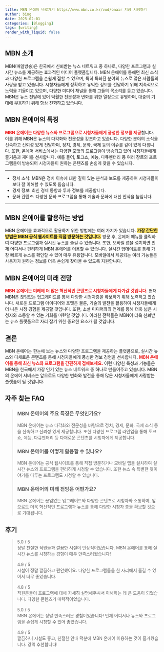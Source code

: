 ```yaml
---
title: MBN 온에어 바로가기 https//www.mbn.co.kr/vod/onair 지금 시청하기
author: bing
date: 2025-02-01
categories: [Blogging]
tags: [writing]
render_with_liquid: false
---
```



<h2 id='MBN_소개'>MBN 소개</h2>

<p>MBN(매일방송)은 한국에서 신뢰받는 뉴스 네트워크 중 하나로, 다양한 프로그램과 실시간 뉴스를 제공하는 효과적인 미디어 플랫폼입니다. MBN 온에어를 통해면 최신 소식과 다양한 프로그램을 손쉽게 접할 수 있으며, 특히 특화된 분야의 뉴스로 많은 사람들의 사랑을 받고 있습니다. 시청자들에게 정확하고 유익한 정보를 전달하기 위해 지속적으로 노력을 기울이고 있으며, 다양한 미디어 채널을 통해 그들의 목소리를 듣고 있습니다. MBN은 뉴스 전달에 있어 탁월한 전문성과 변화를 위한 열정으로 유명하며, 대중의 기대에 부응하기 위해 항상 진화하고 있습니다.</p>

<h2 id='MBN_온에어_특징'>MBN 온에어의 특징</h2>

<p><b><span style="color: #ee2323;">MBN 온에어는 다양한 뉴스와 프로그램으로 시청자들에게 풍성한 정보를 제공</span></b>합니다. 이를 위해 MBN은 뉴스의 다각화와 전문성을 강조하고 있습니다. 다양한 분야의 소식을 신속하고 신뢰성 있게 전달하며, 정치, 경제, 문화, 국제 등의 이슈를 깊이 있게 다룹니다. 또한, 온에어 서비스에서는 다양한 포맷의 프로그램이 방송되고 있어 시청자들에게 즐거움과 재미를 선사합니다. 예를 들어, 토크쇼, 예능, 다큐멘터리 등 여러 장르의 프로그램들이 방송되어 시청자들이 원하는 콘텐츠를 손쉽게 찾을 수 있습니다.</p>

<hr />

<ul>
    <li>정치 소식: MBN은 정치 이슈에 대한 깊이 있는 분석과 보도를 제공하여 시청자들이 보다 잘 이해할 수 있도록 돕습니다.</li>
    <li>경제 정보: 최신 경제 동향과 투자 정보를 제공합니다.</li>
    <li>문화 컨텐츠: 다양한 문화 프로그램을 통해 예술과 문화에 대한 인식을 높입니다.</li>
</ul>

<hr />

<h2 id='MBN_온에어_활용법'>MBN 온에어를 활용하는 방법</h2>

<p>MBN 온에어를 효과적으로 활용하기 위한 방법에는 여러 가지가 있습니다. <b><span style="background-color: #ffe066;">가장 간단한 방법은 MBN 공식 웹사이트를 직접 방문하는 것입니다.</span></b> 방문 후, 온에어 메뉴를 클릭하여 다양한 프로그램과 실시간 뉴스를 즐길 수 있습니다. 또한, 모바일 앱을 설치하면 언제 어디서나 편리하게 MBN 온에어를 이용할 수 있습니다. 실시간 업데이트를 통해 가장 빠르게 뉴스를 확인할 수 있어 매우 유용합니다. 모바일에서 제공되는 여러 기능들은 사용자가 원하는 정보를 더욱 손쉽게 찾아볼 수 있도록 지원합니다.</p>

<h2 id='MBN_온에어의_미래_전망'>MBN 온에어의 미래 전망</h2>

<p><b><span style="color: #ee2323;">MBN 온에어는 미래에 더 많은 혁신적인 콘텐츠로 시청자들에게 다가갈 것입니다.</span></b> 현재 MBN은 끊임없는 업그레이드를 통해 다양한 시청자층을 확보하기 위해 노력하고 있습니다. 새로운 프로그램 아이디어와 포맷은 물론, 기술의 발전을 활용하여 시청자들에게 더 나은 시청 경험을 제공할 것입니다. 또한, 소셜 미디어와의 연계를 통해 더욱 넓은 시청자와 소통할 수 있는 기회를 마련할 것입니다. 이러한 전략들은 MBN이 더욱 신뢰받는 뉴스 플랫폼으로 자리 잡기 위한 중요한 요소가 될 것입니다.</p>

<h2 id='MBN_결론'>결론</h2>

<p>MBN 온에어는 한눈에 보는 뉴스와 다양한 프로그램을 제공하는 플랫폼으로, 실시간 뉴스와 다채로운 콘텐츠를 통해 시청자들에게 풍성한 정보 경험을 선사합니다. <b><span style="color: #ee2323;">MBN 온에어를 통해 최신 뉴스와 프로그램을 간편하게 접해보세요.</span></b> 이런 다양한 특성과 기능들은 MBN을 한국에서 가장 인기 있는 뉴스 네트워크 중 하나로 만들어주고 있습니다. MBN의 온에어 서비스는 앞으로도 다양한 변화와 발전을 통해 많은 시청자들에게 사랑받는 플랫폼이 될 것입니다.</p>


<h2 id='자주_찾는_FAQ'>자주 찾는 FAQ</h2>
<div itemscope="" itemtype="https://schema.org/FAQPage"> 
<blockquote> 
<div itemscope="" itemprop="mainEntity" itemtype="https://schema.org/Question"> 
<h3 itemprop="name">MBN 온에어의 주요 특징은 무엇인가요?</h3> 
<div itemscope="" itemprop="acceptedAnswer" itemtype="https://schema.org/Answer"> 
<span itemprop="text"> 
<p>MBN 온에어는 뉴스 다각화와 전문성을 바탕으로 정치, 경제, 문화, 국제 소식 등을 신속하고 신뢰성 있게 제공합니다. 또한 다양한 프로그램 라인업을 통해 토크쇼, 예능, 다큐멘터리 등 다채로운 콘텐츠를 시청자에게 제공합니다.</p> 
</span> 
</div> 
</div> 

<div itemscope="" itemprop="mainEntity" itemtype="https://schema.org/Question"> 
<h3 itemprop="name">MBN 온에어를 어떻게 활용할 수 있나요?</h3> 
<div itemscope="" itemprop="acceptedAnswer" itemtype="https://schema.org/Answer"> 
<span itemprop="text"> 
<p>MBN 온에어는 공식 웹사이트를 통해 직접 방문하거나 모바일 앱을 설치하여 실시간 뉴스와 프로그램을 편리하게 시청할 수 있습니다. 또한 뉴스 속 특별한 뒷이야기를 다루는 프로그램도 시청할 수 있습니다.</p> 
</span> 
</div> 
</div> 

<div itemscope="" itemprop="mainEntity" itemtype="https://schema.org/Question"> 
<h3 itemprop="name">MBN 온에어의 미래 전망은 어떤가요?</h3> 
<div itemscope="" itemprop="acceptedAnswer" itemtype="https://schema.org/Answer"> 
<span itemprop="text"> 
<p>MBN 온에어는 끊임없는 업그레이드와 다양한 콘텐츠로 시청자와 소통하며, 앞으로도 더욱 혁신적인 프로그램과 뉴스를 통해 다양한 시청자 층을 확보할 것으로 기대됩니다.</p> 
</span> 
</div> 
</div> 

</blockquote> 
</div>
<h2 id='후기'>후기</h2>
<div itemscope itemtype="https://schema.org/Product">
  <blockquote>
  <div itemprop="review" itemscope itemtype="https://schema.org/Review">
      <div itemprop="reviewRating" itemscope itemtype="https://schema.org/Rating"> <span itemprop="ratingValue">5.0</span> / <span itemprop="bestRating">5</span> </div>
      <span itemprop="reviewBody">정말 친절한 직원들과 깔끔한 시설이 인상적이었습니다. MBN 온에어를 통해 실시간 뉴스를 시청하는 경험이 매우 만족스러웠습니다!</span>
  </div>
  <br>
  <div itemprop="review" itemscope itemtype="https://schema.org/Review">
      <div itemprop="reviewRating" itemscope itemtype="https://schema.org/Rating"> <span itemprop="ratingValue">4.9</span> / <span itemprop="bestRating">5</span> </div>
      <span itemprop="reviewBody">시설이 정말 깔끔하고 편안했어요. 다양한 프로그램들을 한 자리에서 즐길 수 있어서 너무 좋았습니다.</span>
  </div>
  <br>
  <div itemprop="review" itemscope itemtype="https://schema.org/Review">
      <div itemprop="reviewRating" itemscope itemtype="https://schema.org/Rating"> <span itemprop="ratingValue">4.8</span> / <span itemprop="bestRating">5</span> </div>
      <span itemprop="reviewBody">직원분들이 프로그램에 대해 자세히 설명해주셔서 이해하는 데 큰 도움이 되었습니다. 다양한 콘텐츠가 매력적이었습니다.</span>
  </div>
  <br>
  <div itemprop="review" itemscope itemtype="https://schema.org/Review">
      <div itemprop="reviewRating" itemscope itemtype="https://schema.org/Rating"> <span itemprop="ratingValue">5.0</span> / <span itemprop="bestRating">5</span> </div>
      <span itemprop="reviewBody">MBN 온에어는 정말 만족스러운 경험이었습니다! 언제 어디서나 뉴스와 프로그램을 손쉽게 시청할 수 있어 좋았습니다.</span>
  </div>
  <br>
  <div itemprop="review" itemscope itemtype="https://schema.org/Review">
      <div itemprop="reviewRating" itemscope itemtype="https://schema.org/Rating"> <span itemprop="ratingValue">4.9</span> / <span itemprop="bestRating">5</span> </div>
      <span itemprop="reviewBody">깔끔하니 시설도 좋고, 친절한 안내 덕분에 MBN 온에어 이용하는 것이 즐거웠습니다. 강력 추천합니다!</span>
  </div>
  </blockquote>
</div>
